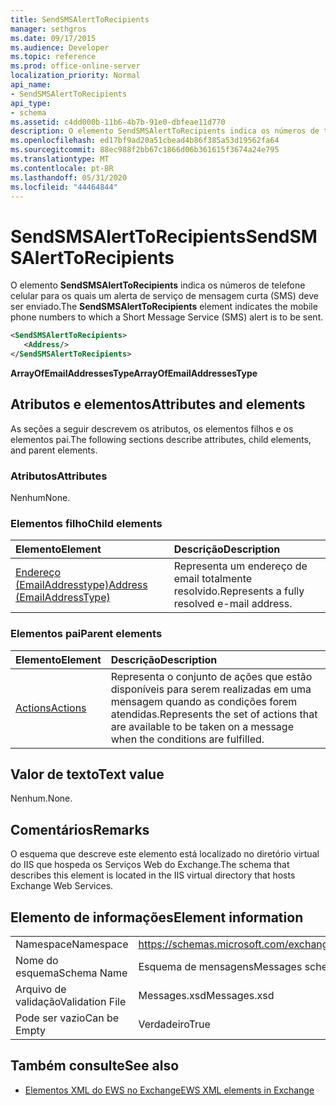 ```yaml
---
title: SendSMSAlertToRecipients
manager: sethgros
ms.date: 09/17/2015
ms.audience: Developer
ms.topic: reference
ms.prod: office-online-server
localization_priority: Normal
api_name:
- SendSMSAlertToRecipients
api_type:
- schema
ms.assetid: c4dd000b-11b6-4b7b-91e0-dbfeae11d770
description: O elemento SendSMSAlertToRecipients indica os números de telefone celular para os quais um alerta de serviço de mensagem curta (SMS) deve ser enviado.
ms.openlocfilehash: ed17bf9ad20a51cbead4b86f385a53d19562fa64
ms.sourcegitcommit: 88ec988f2bb67c1866d06b361615f3674a24e795
ms.translationtype: MT
ms.contentlocale: pt-BR
ms.lasthandoff: 05/31/2020
ms.locfileid: "44464844"
---
```

# <a name="sendsmsalerttorecipients"></a><span data-ttu-id="d4839-103">SendSMSAlertToRecipients</span><span class="sxs-lookup"><span data-stu-id="d4839-103">SendSMSAlertToRecipients</span></span>

<span data-ttu-id="d4839-104">O elemento **SendSMSAlertToRecipients** indica os números de telefone celular para os quais um alerta de serviço de mensagem curta (SMS) deve ser enviado.</span><span class="sxs-lookup"><span data-stu-id="d4839-104">The **SendSMSAlertToRecipients** element indicates the mobile phone numbers to which a Short Message Service (SMS) alert is to be sent.</span></span> 
  
```XML
<SendSMSAlertToRecipients>
   <Address/>
</SendSMSAlertToRecipients>
```

 <span data-ttu-id="d4839-105">**ArrayOfEmailAddressesType**</span><span class="sxs-lookup"><span data-stu-id="d4839-105">**ArrayOfEmailAddressesType**</span></span>
## <a name="attributes-and-elements"></a><span data-ttu-id="d4839-106">Atributos e elementos</span><span class="sxs-lookup"><span data-stu-id="d4839-106">Attributes and elements</span></span>

<span data-ttu-id="d4839-107">As seções a seguir descrevem os atributos, os elementos filhos e os elementos pai.</span><span class="sxs-lookup"><span data-stu-id="d4839-107">The following sections describe attributes, child elements, and parent elements.</span></span>
  
### <a name="attributes"></a><span data-ttu-id="d4839-108">Atributos</span><span class="sxs-lookup"><span data-stu-id="d4839-108">Attributes</span></span>

<span data-ttu-id="d4839-109">Nenhum</span><span class="sxs-lookup"><span data-stu-id="d4839-109">None.</span></span>
  
### <a name="child-elements"></a><span data-ttu-id="d4839-110">Elementos filho</span><span class="sxs-lookup"><span data-stu-id="d4839-110">Child elements</span></span>

|<span data-ttu-id="d4839-111">**Elemento**</span><span class="sxs-lookup"><span data-stu-id="d4839-111">**Element**</span></span>|<span data-ttu-id="d4839-112">**Descrição**</span><span class="sxs-lookup"><span data-stu-id="d4839-112">**Description**</span></span>|
|:-----|:-----|
|[<span data-ttu-id="d4839-113">Endereço (EmailAddresstype)</span><span class="sxs-lookup"><span data-stu-id="d4839-113">Address (EmailAddressType)</span></span>](address-emailaddresstype.md) <br/> |<span data-ttu-id="d4839-114">Representa um endereço de email totalmente resolvido.</span><span class="sxs-lookup"><span data-stu-id="d4839-114">Represents a fully resolved e-mail address.</span></span>  <br/> |
   
### <a name="parent-elements"></a><span data-ttu-id="d4839-115">Elementos pai</span><span class="sxs-lookup"><span data-stu-id="d4839-115">Parent elements</span></span>

|<span data-ttu-id="d4839-116">**Elemento**</span><span class="sxs-lookup"><span data-stu-id="d4839-116">**Element**</span></span>|<span data-ttu-id="d4839-117">**Descrição**</span><span class="sxs-lookup"><span data-stu-id="d4839-117">**Description**</span></span>|
|:-----|:-----|
|[<span data-ttu-id="d4839-118">Actions</span><span class="sxs-lookup"><span data-stu-id="d4839-118">Actions</span></span>](actions.md) <br/> |<span data-ttu-id="d4839-119">Representa o conjunto de ações que estão disponíveis para serem realizadas em uma mensagem quando as condições forem atendidas.</span><span class="sxs-lookup"><span data-stu-id="d4839-119">Represents the set of actions that are available to be taken on a message when the conditions are fulfilled.</span></span>  <br/> |
   
## <a name="text-value"></a><span data-ttu-id="d4839-120">Valor de texto</span><span class="sxs-lookup"><span data-stu-id="d4839-120">Text value</span></span>

<span data-ttu-id="d4839-121">Nenhum.</span><span class="sxs-lookup"><span data-stu-id="d4839-121">None.</span></span>
  
## <a name="remarks"></a><span data-ttu-id="d4839-122">Comentários</span><span class="sxs-lookup"><span data-stu-id="d4839-122">Remarks</span></span>

<span data-ttu-id="d4839-123">O esquema que descreve este elemento está localizado no diretório virtual do IIS que hospeda os Serviços Web do Exchange.</span><span class="sxs-lookup"><span data-stu-id="d4839-123">The schema that describes this element is located in the IIS virtual directory that hosts Exchange Web Services.</span></span>
  
## <a name="element-information"></a><span data-ttu-id="d4839-124">Elemento de informações</span><span class="sxs-lookup"><span data-stu-id="d4839-124">Element information</span></span>

|||
|:-----|:-----|
|<span data-ttu-id="d4839-125">Namespace</span><span class="sxs-lookup"><span data-stu-id="d4839-125">Namespace</span></span>  <br/> |https://schemas.microsoft.com/exchange/services/2006/messages  <br/> |
|<span data-ttu-id="d4839-126">Nome do esquema</span><span class="sxs-lookup"><span data-stu-id="d4839-126">Schema Name</span></span>  <br/> |<span data-ttu-id="d4839-127">Esquema de mensagens</span><span class="sxs-lookup"><span data-stu-id="d4839-127">Messages schema</span></span>  <br/> |
|<span data-ttu-id="d4839-128">Arquivo de validação</span><span class="sxs-lookup"><span data-stu-id="d4839-128">Validation File</span></span>  <br/> |<span data-ttu-id="d4839-129">Messages.xsd</span><span class="sxs-lookup"><span data-stu-id="d4839-129">Messages.xsd</span></span>  <br/> |
|<span data-ttu-id="d4839-130">Pode ser vazio</span><span class="sxs-lookup"><span data-stu-id="d4839-130">Can be Empty</span></span>  <br/> |<span data-ttu-id="d4839-131">Verdadeiro</span><span class="sxs-lookup"><span data-stu-id="d4839-131">True</span></span>  <br/> |
   
## <a name="see-also"></a><span data-ttu-id="d4839-132">Também consulte</span><span class="sxs-lookup"><span data-stu-id="d4839-132">See also</span></span>



- [<span data-ttu-id="d4839-133">Elementos XML do EWS no Exchange</span><span class="sxs-lookup"><span data-stu-id="d4839-133">EWS XML elements in Exchange</span></span>](ews-xml-elements-in-exchange.md)

